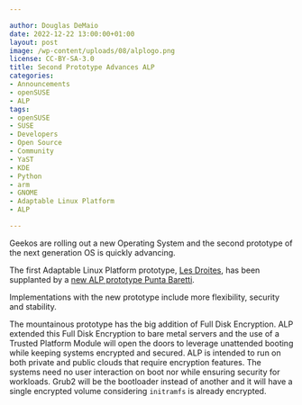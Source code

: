 ```yaml
---

author: Douglas DeMaio
date: 2022-12-22 13:00:00+01:00
layout: post
image: /wp-content/uploads/08/alplogo.png
license: CC-BY-SA-3.0
title: Second Prototype Advances ALP
categories:
- Announcements
- openSUSE
- ALP
tags:
- openSUSE
- SUSE
- Developers
- Open Source
- Community
- YaST
- KDE
- Python
- arm
- GNOME
- Adaptable Linux Platform
- ALP

---
```


Geekos are rolling out a new Operating System and the second prototype of the next generation OS is quickly advancing.

The first Adaptable Linux Platform prototype, [Les Droites](https://www.suse.com/c/the-first-prototype-of-adaptable-linux-platform-is-live/), has been supplanted by a [new ALP prototype Punta Baretti](https://www.suse.com/c/alp-punta-baretti/).

Implementations with the new prototype include more flexibility, security and stability.

The mountainous prototype has the big addition of Full Disk Encryption. ALP extended this Full Disk Encryption to bare metal servers and the use of a Trusted Platform Module will open the doors to leverage unattended booting while keeping systems encrypted and secured. ALP is intended to run on both private and public clouds that require encryption features. The systems need no user interaction on boot nor while ensuring security for workloads. Grub2 will be the bootloader instead of another and it will have a single encrypted volume considering `initramfs` is already encrypted.
